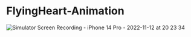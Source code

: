 # FlyingHeart-Animation

![Simulator Screen Recording - iPhone 14 Pro - 2022-11-12 at 20 23 34](https://user-images.githubusercontent.com/48217498/201476123-70cae945-0436-4df0-9e14-f4d560911572.gif)
